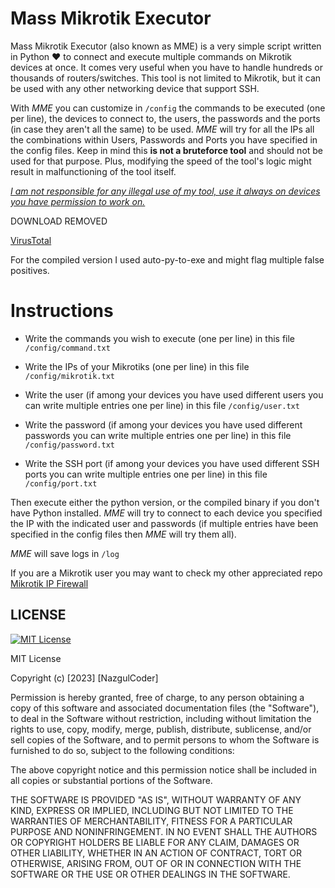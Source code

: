 # Mass Mikrotik Executor
Mass Mikrotik Executor (also known as MME) is a very simple script written in Python ❤️ to connect and execute multiple commands on Mikrotik devices at once. It comes very useful when you have to handle hundreds or thousands of routers/switches. This tool is not limited to Mikrotik, but it can be used with any other networking device that support SSH.

With *MME* you can customize in `/config` the commands to be executed (one per line), the devices to connect to, the users, the passwords and the ports (in case they aren't all the same) to be used. *MME* will try for all the IPs all the combinations within Users, Passwords and Ports you have specified in the config files. Keep in mind this **is not a bruteforce tool** and should not be used for that purpose. Plus, modifying the speed of the tool's logic might result in malfunctioning of the tool itself.

<ins>*I am not responsible for any illegal use of my tool, use it always on devices you have permission to work on.*</ins>


DOWNLOAD REMOVED

<a href="https://www.virustotal.com/gui/file/7d14b113fccd4143f356417ba7f66fe3d673b1dac6b6b1f707e62a8e6a9aab3b" target="_blank">VirusTotal</a>

For the compiled version I used auto-py-to-exe and might flag multiple false positives.

# Instructions
- Write the commands you wish to execute (one per line) in this file `/config/command.txt`

- Write the IPs of your Mikrotiks (one per line) in this file `/config/mikrotik.txt`

- Write the user (if among your devices you have used different users you can write multiple entries one per line) in this file `/config/user.txt`

- Write the password (if among your devices you have used different passwords you can write multiple entries one per line) in this file `/config/password.txt`

- Write the SSH port (if among your devices you have used different SSH ports you can write multiple entries one per line) in this file `/config/port.txt`


Then execute either the python version, or the compiled binary if you don't have Python installed. *MME* will try to connect to each device you specified the IP with the indicated user and passwords (if multiple entries have been specified in the config files then *MME* will try them all).

*MME* will save logs in `/log`


If you are a Mikrotik user you may want to check my other appreciated repo <a href="https://github.com/NazgulCoder/Mikrotik-IP-Firewall" target="_blank">Mikrotik IP Firewall</a> 



## LICENSE



[![MIT License](https://img.shields.io/badge/License-MIT-green.svg)](https://choosealicense.com/licenses/mit/)

MIT License

Copyright (c) [2023] [NazgulCoder]

Permission is hereby granted, free of charge, to any person obtaining a copy
of this software and associated documentation files (the "Software"), to deal
in the Software without restriction, including without limitation the rights
to use, copy, modify, merge, publish, distribute, sublicense, and/or sell
copies of the Software, and to permit persons to whom the Software is
furnished to do so, subject to the following conditions:

The above copyright notice and this permission notice shall be included in all
copies or substantial portions of the Software.

THE SOFTWARE IS PROVIDED "AS IS", WITHOUT WARRANTY OF ANY KIND, EXPRESS OR
IMPLIED, INCLUDING BUT NOT LIMITED TO THE WARRANTIES OF MERCHANTABILITY,
FITNESS FOR A PARTICULAR PURPOSE AND NONINFRINGEMENT. IN NO EVENT SHALL THE
AUTHORS OR COPYRIGHT HOLDERS BE LIABLE FOR ANY CLAIM, DAMAGES OR OTHER
LIABILITY, WHETHER IN AN ACTION OF CONTRACT, TORT OR OTHERWISE, ARISING FROM,
OUT OF OR IN CONNECTION WITH THE SOFTWARE OR THE USE OR OTHER DEALINGS IN THE
SOFTWARE.
